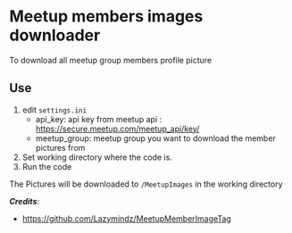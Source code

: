 # Meetup members images downloader

To download all meetup group members profile picture 

## Use

1. edit ```settings.ini``` 
    - api_key: api key from meetup api : https://secure.meetup.com/meetup_api/key/
    - meetup_group: meetup group you want to download the member pictures from
2. Set working directory where the code is.
3. Run the code

The Pictures will be downloaded to ```/MeetupImages``` in the working directory

_**Credits**_:
- https://github.com/Lazymindz/MeetupMemberImageTag
